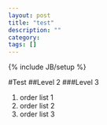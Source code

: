```yaml
---
layout: post
title: "test"
description: ""
category: 
tags: []
---
```

{% include JB/setup %}

#Test
##Level 2 
###Level 3
1. order list 1
2. order list 2
3. order list 3
